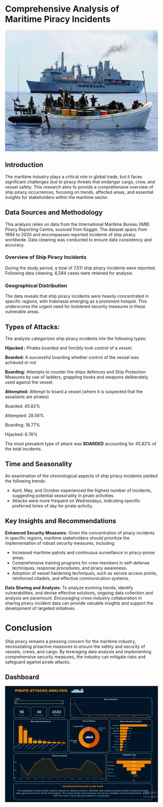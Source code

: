 # Comprehensive Analysis of Maritime Piracy Incidents
<div id="header" align="center">
  <img src="image.jpeg" width="800" height="400"/>
</div>

## Introduction
The maritime industry plays a critical role in global trade, but it faces significant challenges due to piracy threats that endanger cargo, crew, and vessel safety. This research aims to provide a comprehensive overview of ship piracy occurrences, focusing on trends, affected areas, and essential insights for stakeholders within the maritime sector.

## Data Sources and Methodology

This analysis relies on data from the International Maritime Bureau (IMB) Piracy Reporting Centre, sourced from Kaggle. The dataset spans from 1994 to 2020 and encompasses reported incidents of ship piracy worldwide. Data cleaning was conducted to ensure data consistency and accuracy.

### Overview of Ship Piracy Incidents
During the study period, a total of 7,511 ship piracy incidents were reported. Following data cleaning, 6,584 cases were retained for analysis.

### Geographical Distribution
The data reveals that ship piracy incidents were heavily concentrated in specific regions, with Indonesia emerging as a prominent hotspot. This underscores the urgent need for bolstered security measures in these vulnerable areas.

## Types of Attacks:

The analysis categorizes ship piracy incidents into the following types:

**Hijacked :** Pirates boarded and forcibly took control of a vessel.

**Boarded:** A successful boarding whether control of the vessel was achieved or not

**Boarding:** Attempts to counter the ships defences and Ship Protection Measures by use of ladders, grappling hooks and weapons deliberately used against the vessel.

**Attempted:** Attempt to board a vessel (where it is suspected that the assailants are pirates)


Boarded: 45.82%

Attempted: 28.56%

Boarding: 18.77%

Hijacked: 6.76%

The most prevalent type of attack was **BOARDED** accounting for 45.82% of the total incidents.

## Time and Seasonality

An examination of the chronological aspects of ship piracy incidents yielded the following trends:
- April, May, and October experienced the highest number of incidents, suggesting potential seasonality in pirate activities.
- Attacks were more frequent on Wednesdays, indicating specific preferred times of day for pirate activity.

## Key Insights and Recommendations

**Enhanced Security Measures:**
Given the concentration of piracy incidents in specific regions, maritime stakeholders should prioritize the implementation of robust security measures, including:
- Increased maritime patrols and continuous surveillance in piracy-prone areas.
- Comprehensive training programs for crew members in self-defense techniques, response procedures, and piracy awareness.
- Adoption of vessel hardening techniques, such as secure access points, reinforced citadels, and effective communication systems.

**Data Sharing and Analysis:**
To analyze evolving trends, identify vulnerabilities, and devise effective solutions, ongoing data collection and analysis are paramount. Encouraging cross-industry collaboration in sharing piracy incident data can provide valuable insights and support the development of targeted initiatives.

# Conclusion

Ship piracy remains a pressing concern for the maritime industry, necessitating proactive measures to ensure the safety and security of vessels, crews, and cargo. By leveraging data analysis and implementing comprehensive security measures, the industry can mitigate risks and safeguard against pirate attacks.

## Dashboard

<div id="header" align="center">
  <img src="Pirate.PNG">
</div>
